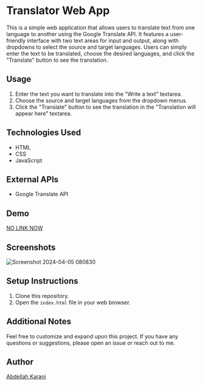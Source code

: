 
# Translator Web App

This is a simple web application that allows users to translate text from one language to another using the Google Translate API. It features a user-friendly interface with two text areas for input and output, along with dropdowns to select the source and target languages. Users can simply enter the text to be translated, choose the desired languages, and click the "Translate" button to see the translation.

## Usage

1. Enter the text you want to translate into the "Write a text" textarea.
2. Choose the source and target languages from the dropdown menus.
3. Click the "Translate" button to see the translation in the "Translation will appear here" textarea.

## Technologies Used

- HTML
- CSS
- JavaScript

## External APIs

- Google Translate API

## Demo

[NO LINK NOW](#)  <!-- Replace # with the URL of your live demo -->

## Screenshots

![Screenshot 2024-04-05 080830](https://github.com/AbdellahKarani/building_translater/assets/139627717/98fd9ec9-77f8-4878-8ec2-8ef80e94f950)

## Setup Instructions

1. Clone this repository.
2. Open the `index.html` file in your web browser.

## Additional Notes

Feel free to customize and expand upon this project. If you have any questions or suggestions, please open an issue or reach out to me.

## Author

[Abdellah Karani]([(https://github.com/AbdellahKarani)])  <!-- Replace # with the URL of your GitHub profile -->

